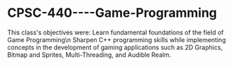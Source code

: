 # CPSC-440----Game-Programming

This class's objectives were:
Learn fundamental foundations of the field of Game Programming\n
Sharpen C++ programming skills while implementing concepts in the development of gaming applications such as 2D Graphics,
Bitmap and Sprites, Multi-Threading, and Audible Realm.
